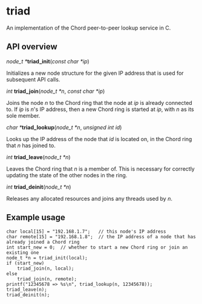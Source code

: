 triad
=====

An implementation of the Chord peer-to-peer lookup service in C.

API overview
------------

<i>node_t *</i><b>triad_init</b>(<i>const char *ip</i>)

Initializes a new node structure for the given IP address that is used for
subsequent API calls.

<i>int</i> <b>triad_join</b>(<i>node_t *n</i>, <i>const char *ip</i>)

Joins the node <i>n</i> to the Chord ring that the node at <i>ip</i> is already
connected to.  If <i>ip</i> is <i>n</i>'s IP address, then a new Chord ring is
started at <i>ip</i>, with <i>n</i> as its sole member.

<i>char *</i><b>triad_lookup</b>(<i>node_t *n</i>, <i>unsigned int id</i>)

Looks up the IP address of the node that <i>id</i> is located on, in the Chord
ring that <i>n</i> has joined to.

<i>int</i> <b>triad_leave</b>(<i>node_t *n</i>)

Leaves the Chord ring that <i>n</i> is a member of.  This is necessary for
correctly updating the state of the other nodes in the ring.

<i>int</i> <b>triad_deinit</b>(<i>node_t *n</i>)

Releases any allocated resources and joins any threads used by <i>n</i>.

Example usage
-------------

    char local[15] = "192.168.1.7";   // this node's IP address
    char remote[15] = "192.168.1.8";  // the IP address of a node that has already joined a Chord ring
    int start_new = 0;  // whether to start a new Chord ring or join an existing one
    node_t *n = triad_init(local);
    if (start_new)
        triad_join(n, local);
    else
        triad_join(n, remote);
    printf("12345678 => %s\n", triad_lookup(n, 12345678));
    triad_leave(n);
    triad_deinit(n);
